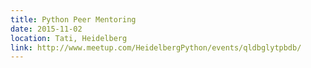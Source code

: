 ```yaml
---
title: Python Peer Mentoring
date: 2015-11-02
location: Tati, Heidelberg
link: http://www.meetup.com/HeidelbergPython/events/qldbglytpbdb/
---
```



